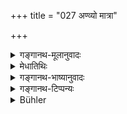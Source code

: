 +++
title = "027 अण्व्यो मात्रा"

+++

<details><summary>गङ्गानथ-मूलानुवादः</summary>

The evanescent subtile constituents of the half-ten (Elemental Substances) that have been described,—along with those, this whole (world) comes forth, in due order.—(27)
</details>

<details><summary>मेधातिथिः</summary>

उपसंहारो ऽयम् । **दशार्धानां** पञ्चानां महाभूतानां या **अण्व्यः** सूक्ष्मा **मात्रा** अवयवास् तन्मात्रास् ता **विनाशिन्यः** । परिणामधर्मित्वात् स्थौल्यप्रतिपत्त्याविनाशिन्य उच्यन्ते । ताभिः **सार्धम्** **इदं** जगत् **सर्वं** **संभवत्य्** उत्पद्यते । **अनुपूर्वशः** क्रमेण । सूक्ष्मात् स्थूलं स्थूलात् स्थूलतरम् । यादृशो वा क्रम उक्तः प्राक् ॥ १.२७ ॥
</details>

<details><summary>गङ्गानथ-भाष्यानुवादः</summary>

This verse sums up what has gone before.

‘*Of the half-ten*’—*i.e*., of the five elemental substances;—‘*the subtile*,’—minute,—‘*constituents*,’—parts; *i.e*., the ‘Rudimentary substances’; these are ‘*evanescent*’;—they are called ‘evanescent’ (liable to destruction) in the sense that, being liable to undergo modifications, they take up grosser forms.—‘*along with those*,' ‘*this whole*’—world,—‘*comes forth*,’—is produced;—‘*in due order*,’—in proper sequence; *i.e*., from the subtile the gross, and from the gross the grosser; or in the order in which they have been described (in the foregoing verses).—(27)
</details>

<details><summary>गङ्गानथ-टिप्पन्यः</summary>

‘*Vināśinyaḥ*’—because liable to change into gross substances (Medhātithi, Govinda and Kullūka); or because they are *products* (Rāghavā.)

The commentators are at some pains to explain the incongruity of the inter-position of the present verse in the middle of what purports to be a connected account of the process of creation. Medhātithi says the verse serves the purpose of summing up what has been said so far;—Govindarāja and Kullūka make it serve the purpose of setting aside the notion that the creation was accomplished by Brahman without the help of the ‘principles’;—and Nārāyaṇa holds that it is meant to lay stress upon the non-eternality of atoms;—Nandana has solved the difficulty by placing this verse after verse 19.
</details>

<details><summary>Bühler</summary>

027	But with the minute perishable particles of the five (elements) which have been mentioned, this whole (world) is framed in due order.
</details>

